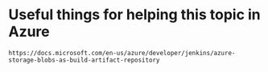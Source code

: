 # Useful things for helping this topic in Azure
```
https://docs.microsoft.com/en-us/azure/developer/jenkins/azure-storage-blobs-as-build-artifact-repository


```
